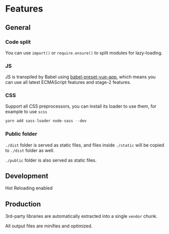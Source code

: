 # Features

## General

### Code split

You can use `import()` or `require.ensure()` to split modules for lazy-loading.

### JS

JS is transpiled by Babel using [babel-preset-vue-app](https://github.com/egoist/babel-preset-vue-app), which means you can use all latest ECMAScript features and stage-2 features.

### CSS

Support all CSS preprocessors, you can install its loader to use them, for example to use `scss`

```js
yarn add sass-loader node-sass --dev
```

### Public folder

`./dist` folder is served as static files, and files inside `./static` will be copied to `./dist` folder as well.

`./public` folder is also served as static files.

## Development

Hot Reloading enabled

## Production

3rd-party libraries are automatically extracted into a single `vendor` chunk.

All output files are minifies and optimized.
